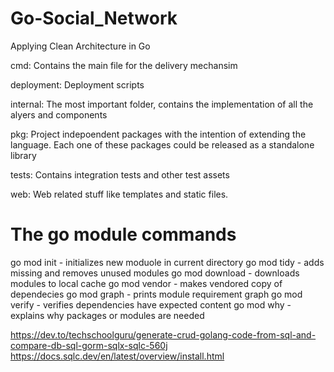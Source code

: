 # Go-Social_Network

Applying Clean Architecture in Go

cmd: Contains the main file for the delivery mechansim

deployment: Deployment scripts

internal: The most important folder, contains the implementation of all the alyers and components

pkg: Project indepoendent packages with the intention of extending the language. Each one of these packages could be released as a standalone library

tests: Contains integration tests and other test assets

web: Web related stuff like templates and static files.
 
# The go module commands

go mod init - initializes new moduole in current directory
go mod tidy - adds missing and removes unused modules
go mod download - downloads modules to local cache
go mod vendor - makes vendored copy of dependecies
go mod graph - prints module requirement graph
go mod verify - verifies dependencies have expected content
go mod why - explains why packages or modules are needed


https://dev.to/techschoolguru/generate-crud-golang-code-from-sql-and-compare-db-sql-gorm-sqlx-sqlc-560j
https://docs.sqlc.dev/en/latest/overview/install.html